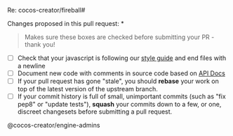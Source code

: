 Re: cocos-creator/fireball#

Changes proposed in this pull request:
 * 

> Makes sure these boxes are checked before submitting your PR - thank you!
>
- [ ] Check that your javascript is following our [style guide](https://github.com/cocos-creator/fireball/blob/dev/.github/CONTRIBUTING.md) and end files with a newline
- [ ] Document new code with comments in source code based on [API Docs](https://github.com/cocos-creator/fireball#api-docs)
- [ ] If your pull request has gone "stale", you should **rebase** your work on top of the latest version of the upstream branch.
- [ ] If your commit history is full of small, unimportant commits (such as "fix pep8" or "update tests"), **squash** your commits down to a few, or one, discreet changesets before submitting a pull request.

@cocos-creator/engine-admins
